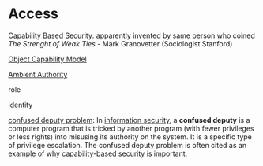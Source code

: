 # Access

[Capability Based Security](https://en.wikipedia.org/wiki/Capability-based_security): apparently invented by same person who coined *The Strenght of Weak Ties* - Mark Granovetter (Sociologist Stanford)

[Object Capability Model](https://en.wikipedia.org/wiki/Object-capability_model)

[Ambient Authority](https://en.wikipedia.org/wiki/Ambient_authority)

role

identity

[confused deputy problem](https://en.wikipedia.org/wiki/Confused_deputy_problem): In [information security](https://en.wikipedia.org/wiki/Information_security), a **confused deputy** is a computer program that is tricked by another program (with fewer privileges or less rights) into misusing its authority on the system. It is a specific type of privilege escalation. The confused deputy problem is often cited as an example of why [capability-based security](https://en.wikipedia.org/wiki/Capability-based_security) is important.